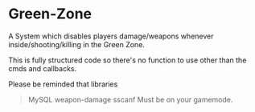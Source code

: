 # Green-Zone
A System which disables players damage/weapons whenever inside/shooting/killing in the Green Zone.

This is fully structured code so there's no function to use other than the cmds and callbacks.

Please be reminded that libraries
> MySQL
> weapon-damage
> sscanf
Must be on your gamemode.
